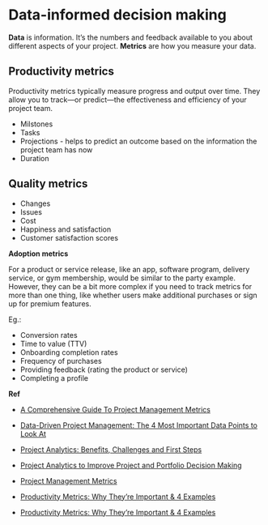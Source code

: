 # Data-informed decision making

__Data__ is information. It’s the numbers and feedback available to you about different aspects of your project. __Metrics__ are how you measure your data. 

## Productivity metrics
Productivity metrics typically measure progress and output over time. They allow you to track—or predict—the effectiveness and efficiency of your project team.
* Milstones
* Tasks
* Projections - helps to predict an outcome based on the information the project team has now
* Duration

## Quality metrics
* Changes
* Issues
* Cost
* Happiness and satisfaction
* Customer satisfaction scores

__Adoption metrics__

For a product or service release, like an app, software program, delivery service, or gym membership, would be similar to the party example. However, they can be a bit more complex if you need to track metrics for more than one thing, like whether users make additional purchases or sign up for premium features. 

Eg.:
* Conversion rates
* Time to value (TTV)
* Onboarding completion rates
* Frequency of purchases
* Providing feedback (rating the product or service)
* Completing a profile

__Ref__

* [A Comprehensive Guide To Project Management Metrics](https://www.wrike.com/blog/what-are-project-management-performance-metrics/)
* [Data-Driven Project Management: The 4 Most Important Data Points to Look At](https://top5projectmanagement.com/articles/data-driven-project-management-the-4-most-important-data-points-to-look-at/)
* [Project Analytics: Benefits, Challenges and First Steps](https://www.ecosys.net/blog/project-analytics-benefits-challenges-and-first-steps/)
* [Project Analytics to Improve Project and Portfolio Decision Making](https://www.pmi.org.in/conference2017/pdfs/papers-pdfs/theme-3-rapidly-changing-world/21-Project-Analytics-to-Improve-Project.pdf)
* [Project Management Metrics](https://business.adobe.com/blog/basics/metrics)
* [Productivity Metrics: Why They’re Important & 4 Examples](https://www.ringcentral.com/us/en/blog/productivity-metrics/)



* [Productivity Metrics: Why They’re Important & 4 Examples]()
